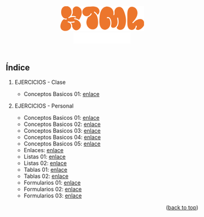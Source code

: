 <!-- LOGO PRESENTATION -->
<section id= "top">
<div align="center">
  <img src="html.png" alt="Logo">
</div>
<div align="center">
   <a href="https://github.com/Sailok25">
    <img src="by.png" alt="bysailok" width=150>
    </a>
</div>
</br>


## Índice 
1. EJERCICIOS - Clase
    * Conceptos Basicos 01: [enlace](https://github.com/Sailok25/HTML/blob/main/Ejercicio1.html)
      
2. EJERCICIOS - Personal
    * Conceptos Basicos 01: [enlace](https://github.com/Sailok25/HTML/blob/main/Ejercicio1.html)
    * Conceptos Basicos 02: [enlace](https://github.com/Sailok25/HTML/blob/main/Ejercicio2.html)
    * Conceptos Basicos 03: [enlace](https://github.com/Sailok25/HTML/blob/main/Ejercicio3.html)
    * Conceptos Basicos 04: [enlace](https://github.com/Sailok25/HTML/blob/main/Ejercicio4.html)
    * Conceptos Basicos 05: [enlace](https://github.com/Sailok25/HTML/blob/main/Ejercicio5.html)
    * Enlaces: [enlace](https://github.com/Sailok25/HTML/blob/main/Ejercicio6.html)
    * Listas 01: [enlace](https://github.com/Sailok25/HTML/blob/main/Ejercicio7.html)
    * Listas 02: [enlace](https://github.com/Sailok25/HTML/blob/main/Ejercicio8.html)
    * Tablas 01: [enlace](https://github.com/Sailok25/HTML/blob/main/Ejercicio9.html)
    * Tablas 02: [enlace](https://github.com/Sailok25/HTML/blob/main/Ejercicio10.html)
    * Formularios 01: [enlace](https://github.com/Sailok25/HTML/blob/main/Ejercicio11.html)
    * Formularios 02: [enlace](https://github.com/Sailok25/HTML/blob/main/Ejercicio12.html)
    * Formularios 03: [enlace](https://github.com/Sailok25/HTML/blob/main/Ejercicio13.html)

<p align="right">(<a href="#top">back to top</a>)</p>
